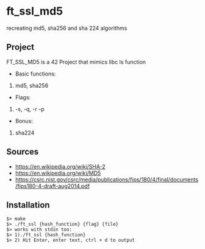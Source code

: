 # ft_ssl_md5
recreating md5, sha256 and sha 224 algorithms


## Project
FT_SSL_MD5 is a 42 Project that mimics libc ls function

* Basic functions:
1) md5, sha256

* Flags:
1) -s, -q, -r -p

* Bonus:
1) sha224

## Sources
* https://en.wikipedia.org/wiki/SHA-2
* https://en.wikipedia.org/wiki/MD5
* https://csrc.nist.gov/csrc/media/publications/fips/180/4/final/documents/fips180-4-draft-aug2014.pdf

## Installation
```
$> make
$> ./ft_ssl {hash_function} {flag} {file}
$> works with stdin too:
$> 1)./ft_ssl {hash_function} 
$> 2) Hit Enter, enter text, ctrl + d to output
```
